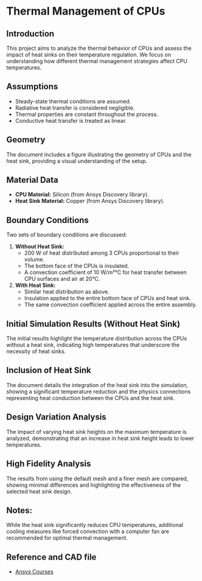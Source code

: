# Thermal Management of CPUs

## Introduction
This project aims to analyze the thermal behavior of CPUs and assess the impact of heat sinks on their temperature regulation. We focus on understanding how different thermal management strategies affect CPU temperatures.

## Assumptions
- Steady-state thermal conditions are assumed.
- Radiative heat transfer is considered negligible.
- Thermal properties are constant throughout the process.
- Conductive heat transfer is treated as linear.

## Geometry
The document includes a figure illustrating the geometry of CPUs and the heat sink, providing a visual understanding of the setup.

## Material Data
- **CPU Material:** Silicon (from Ansys Discovery library).
- **Heat Sink Material:** Copper (from Ansys Discovery library).

## Boundary Conditions
Two sets of boundary conditions are discussed:
1. **Without Heat Sink:**
   - 200 W of heat distributed among 3 CPUs proportional to their volume.
   - The bottom face of the CPUs is insulated.
   - A convection coefficient of 10 W/m²°C for heat transfer between CPU surfaces and air at 20°C.
2. **With Heat Sink:**
   - Similar heat distribution as above.
   - Insulation applied to the entire bottom face of CPUs and heat sink.
   - The same convection coefficient applied across the entire assembly.

## Initial Simulation Results (Without Heat Sink)
The initial results highlight the temperature distribution across the CPUs without a heat sink, indicating high temperatures that underscore the necessity of heat sinks.

## Inclusion of Heat Sink
The document details the integration of the heat sink into the simulation, showing a significant temperature reduction and the physics connections representing heat conduction between the CPUs and the heat sink.

## Design Variation Analysis
The impact of varying heat sink heights on the maximum temperature is analyzed, demonstrating that an increase in heat sink height leads to lower temperatures.

## High Fidelity Analysis
The results from using the default mesh and a finer mesh are compared, showing minimal differences and highlighting the effectiveness of the selected heat sink design.

## Notes:
While the heat sink significantly reduces CPU temperatures, additional cooling measures like forced convection with a computer fan are recommended for optimal thermal management.

## Reference and CAD file

- [Ansys Courses](https://courses.ansys.com/)

